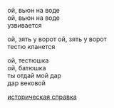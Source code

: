 ой, вьюн на воде  
ой, вьюн на воде  
узвивается  

ой, зять у ворот
ой, зять у ворот  
тестю кланется  

ой, тестюшка  
ой, батюшка  
ты отдай мой дар  
дар вековой  

[историческая справка](https://ru.wikipedia.org/wiki/%D0%92%D1%8C%D1%8E%D0%BD_%D0%BD%D0%B0_%D0%B2%D0%BE%D0%B4%D0%B5) 
